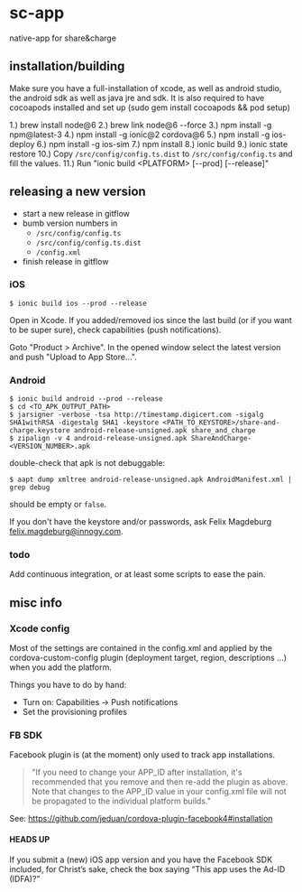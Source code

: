 # sc-app
native-app for share&amp;charge

## installation/building

Make sure you have a full-installation of xcode, as well as android studio, the android sdk as well as java jre and sdk.
It is also required to have cocoapods installed and set up (sudo gem install cocoapods && pod setup)

  1.) brew install node@6
  2.) brew link node@6 --force
  3.) npm install -g npm@latest-3
  4.) npm install -g ionic@2 cordova@6
  5.) npm install -g ios-deploy
  6.) npm install -g ios-sim
  7.) npm install
  8.) ionic build
  9.) ionic state restore
  10.) Copy `/src/config/config.ts.dist` to `/src/config/config.ts` and fill the values.
  11.) Run "ionic build \<PLATFORM\> [--prod] [--release]"

## releasing a new version

* start a new release in gitflow
* bumb version numbers in
  * `/src/config/config.ts`
  * `/src/config/config.ts.dist`
  * `/config.xml`
* finish release in gitflow

### iOS
```
$ ionic build ios --prod --release
```

Open in Xcode. If you added/removed ios since the last build (or if you want to be super sure), check capabilities (push notifications).

Goto "Product > Archive". In the opened window select the latest version and push "Upload to App Store...".

### Android
```
$ ionic build android --prod --release
$ cd <TO_APK_OUTPUT_PATH>
$ jarsigner -verbose -tsa http://timestamp.digicert.com -sigalg SHA1withRSA -digestalg SHA1 -keystore <PATH_TO_KEYSTORE>/share-and-charge.keystore android-release-unsigned.apk share_and_charge
$ zipalign -v 4 android-release-unsigned.apk ShareAndCharge-<VERSION_NUMBER>.apk
```
double-check that apk is not debuggable:
```
$ aapt dump xmltree android-release-unsigned.apk AndroidManifest.xml | grep debug
```
should be empty or `false`.

If you don't have the keystore and/or passwords, ask Felix Magdeburg <felix.magdeburg@innogy.com>.

### todo
Add continuous integration, or at least some scripts to ease the pain.

## misc info

### Xcode config
Most of the settings are contained in the config.xml and applied by the
 cordova-custom-config plugin (deployment target, region, descriptions ...)
 when you add the platform.

Things you have to do by hand:
* Turn on: Capabilities -> Push notifications
* Set the provisioning profiles


### FB SDK
Facebook plugin is (at the moment) only used to track app installations.

> "If you need to change your APP_ID after installation, it's recommended that you remove and then re-add the plugin as above. Note that changes to the APP_ID value in your config.xml file will not be propagated to the individual platform builds."

See: https://github.com/jeduan/cordova-plugin-facebook4#installation

#### HEADS UP
If you submit a (new) iOS app version and you have the Facebook SDK included, for Christ’s sake, check the box saying “This app uses the Ad-ID (IDFA)?”
